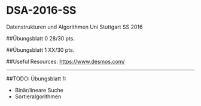 # DSA-2016-SS
Datenstrukturen und Algorithmen Uni Stuttgart SS 2016

##Übungsblatt 0
	28/30 pts.

##Übungsblatt 1
	XX/30 pts.

##Useful Resources:
	https://www.desmos.com/
	
*******

##TODO:
Übungsblatt 1:
- Binär/lineare Suche
- Sortieralgorithmen 


